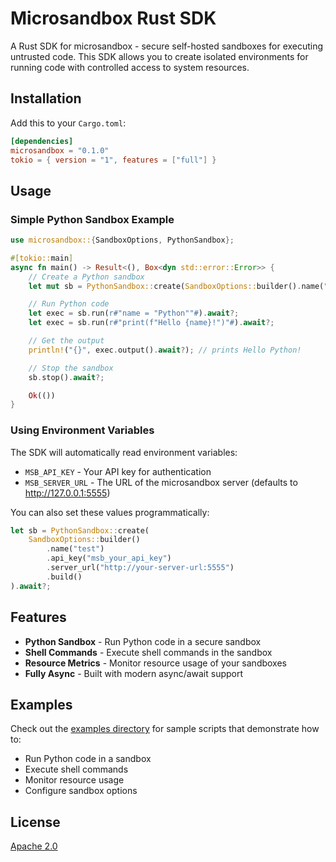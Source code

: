 # Microsandbox Rust SDK

A Rust SDK for microsandbox - secure self-hosted sandboxes for executing untrusted code. This SDK allows you to create isolated environments for running code with controlled access to system resources.

## Installation

Add this to your `Cargo.toml`:

```toml
[dependencies]
microsandbox = "0.1.0"
tokio = { version = "1", features = ["full"] }
```

## Usage

### Simple Python Sandbox Example

```rust
use microsandbox::{SandboxOptions, PythonSandbox};

#[tokio::main]
async fn main() -> Result<(), Box<dyn std::error::Error>> {
    // Create a Python sandbox
    let mut sb = PythonSandbox::create(SandboxOptions::builder().name("test").build()).await?;

    // Run Python code
    let exec = sb.run(r#"name = "Python""#).await?;
    let exec = sb.run(r#"print(f"Hello {name}!")"#).await?;

    // Get the output
    println!("{}", exec.output().await?); // prints Hello Python!

    // Stop the sandbox
    sb.stop().await?;

    Ok(())
}
```

### Using Environment Variables

The SDK will automatically read environment variables:

- `MSB_API_KEY` - Your API key for authentication
- `MSB_SERVER_URL` - The URL of the microsandbox server (defaults to http://127.0.0.1:5555)

You can also set these values programmatically:

```rust
let sb = PythonSandbox::create(
    SandboxOptions::builder()
        .name("test")
        .api_key("msb_your_api_key")
        .server_url("http://your-server-url:5555")
        .build()
).await?;
```

## Features

- **Python Sandbox** - Run Python code in a secure sandbox
- **Shell Commands** - Execute shell commands in the sandbox
- **Resource Metrics** - Monitor resource usage of your sandboxes
- **Fully Async** - Built with modern async/await support

## Examples

Check out the [examples directory](./examples) for sample scripts that demonstrate how to:

- Run Python code in a sandbox
- Execute shell commands
- Monitor resource usage
- Configure sandbox options

## License

[Apache 2.0](https://www.apache.org/licenses/LICENSE-2.0)
